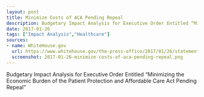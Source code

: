 ```yaml
---
layout: post
title: Minimize Costs of ACA Pending Repeal
description: Budgetary Impact Analysis for Executive Order Entitled “Minimizing the Economic Burden of the Patient Protection and Affordable Care Act Pending Repeal”
date: 2017-01-26
tags: ["Impact Analysis","Healthcare"]
sources: 
- name: WhiteHouse.gov
  url: https://www.whitehouse.gov/the-press-office/2017/01/26/statement-acting-omb-director-sandy-budgetary-impact-analysis-executive-order
  screenshot: 2017-01-26-minimize-costs-of-aca-pending-repeal.png
---
```

Budgetary Impact Analysis for Executive Order Entitled “Minimizing the Economic Burden of the Patient Protection and Affordable Care Act Pending Repeal”